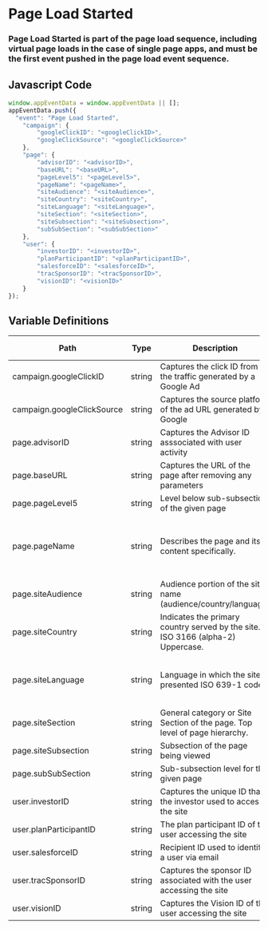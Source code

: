 # Page Load Started

### Page Load Started is part of the page load sequence, including virtual page loads in the case of single page apps, and must be the first event pushed in the page load event sequence.

## Javascript Code
```js
window.appEventData = window.appEventData || [];
appEventData.push({
  "event": "Page Load Started",
    "campaign": {
        "googleClickID": "<googleClickID>",
        "googleClickSource": "<googleClickSource>"
    },
    "page": {
        "advisorID": "<advisorID>",
        "baseURL": "<baseURL>",
        "pageLevel5": "<pageLevel5>",
        "pageName": "<pageName>",
        "siteAudience": "<siteAudience>",
        "siteCountry": "<siteCountry>",
        "siteLanguage": "<siteLanguage>",
        "siteSection": "<siteSection>",
        "siteSubsection": "<siteSubsection>",
        "subSubSection": "<subSubSection>"
    },
    "user": {
        "investorID": "<investorID>",
        "planParticipantID": "<planParticipantID>",
        "salesforceID": "<salesforceID>",
        "tracSponsorID": "<tracSponsorID>",
        "visionID": "<visionID>"
    }
});
```

## Variable Definitions

|Path|Type|Description|Example|Pattern|Min Length|Max Length|Minimum|Maximum|Multiple Of|
| --- | --- | --- | --- | --- | --- | --- | --- | --- | --- |
|campaign.googleClickID|string|Captures the click ID from the traffic generated by a Google Ad||||||||
|campaign.googleClickSource|string|Captures the source platform of the ad URL generated by Google||||||||
|page.advisorID|string|Captures the Advisor ID asssociated with user activity||||||||
|page.baseURL|string|Captures the URL of the page after removing any parameters||||||||
|page.pageLevel5|string|Level below sub-subsection of the given page||||||||
|page.pageName|string|Describes the page and its content specifically. |product - XYZ123, Mens - Tops - Sweaters, Order Confirmation|||||||
|page.siteAudience|string|Audience portion of the site name \(audience\/country\/language\)||||||||
|page.siteCountry|string|Indicates the primary country served by the site. ISO 3166 \(alpha-2\) Uppercase.|US, CA, FR, UK|^[A-Z]{2}$||||||
|page.siteLanguage|string|Language in which the site is presented ISO 639-1 code. |en-us, en-gb, ch-cn, fr-ca, fr-fr, da|^[a-z]{2}([-]{1}[a-z]{2}){0,1}$||||||
|page.siteSection|string|General category or Site Section of the page. Top level of page hierarchy.||||||||
|page.siteSubsection|string|Subsection of the page being viewed||||||||
|page.subSubSection|string|Sub-subsection level for the given page||||||||
|user.investorID|string|Captures the unique ID that the investor used to access the site||||||||
|user.planParticipantID|string|The plan participant ID of the user accessing the site||||||||
|user.salesforceID|string|Recipient ID used to identify a user via email||||||||
|user.tracSponsorID|string|Captures the sponsor ID associated with the user accessing the site||||||||
|user.visionID|string|Captures the Vision ID of the user accessing the site||||||||




